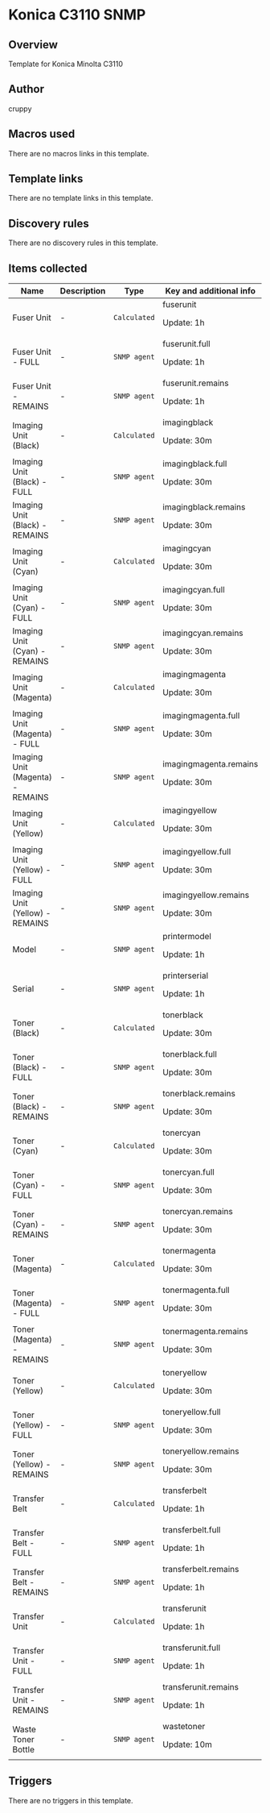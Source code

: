 # Konica C3110 SNMP

## Overview

Template for Konica Minolta C3110

## Author

cruppy

## Macros used

There are no macros links in this template.

## Template links

There are no template links in this template.

## Discovery rules

There are no discovery rules in this template.

## Items collected

|Name|Description|Type|Key and additional info|
|----|-----------|----|----|
|Fuser Unit|<p>-</p>|`Calculated`|fuserunit<p>Update: 1h</p>|
|Fuser Unit - FULL|<p>-</p>|`SNMP agent`|fuserunit.full<p>Update: 1h</p>|
|Fuser Unit - REMAINS|<p>-</p>|`SNMP agent`|fuserunit.remains<p>Update: 1h</p>|
|Imaging Unit (Black)|<p>-</p>|`Calculated`|imagingblack<p>Update: 30m</p>|
|Imaging Unit (Black) - FULL|<p>-</p>|`SNMP agent`|imagingblack.full<p>Update: 30m</p>|
|Imaging Unit (Black) - REMAINS|<p>-</p>|`SNMP agent`|imagingblack.remains<p>Update: 30m</p>|
|Imaging Unit (Cyan)|<p>-</p>|`Calculated`|imagingcyan<p>Update: 30m</p>|
|Imaging Unit (Cyan) - FULL|<p>-</p>|`SNMP agent`|imagingcyan.full<p>Update: 30m</p>|
|Imaging Unit (Cyan) - REMAINS|<p>-</p>|`SNMP agent`|imagingcyan.remains<p>Update: 30m</p>|
|Imaging Unit (Magenta)|<p>-</p>|`Calculated`|imagingmagenta<p>Update: 30m</p>|
|Imaging Unit (Magenta) - FULL|<p>-</p>|`SNMP agent`|imagingmagenta.full<p>Update: 30m</p>|
|Imaging Unit (Magenta) - REMAINS|<p>-</p>|`SNMP agent`|imagingmagenta.remains<p>Update: 30m</p>|
|Imaging Unit (Yellow)|<p>-</p>|`Calculated`|imagingyellow<p>Update: 30m</p>|
|Imaging Unit (Yellow) - FULL|<p>-</p>|`SNMP agent`|imagingyellow.full<p>Update: 30m</p>|
|Imaging Unit (Yellow) - REMAINS|<p>-</p>|`SNMP agent`|imagingyellow.remains<p>Update: 30m</p>|
|Model|<p>-</p>|`SNMP agent`|printermodel<p>Update: 1h</p>|
|Serial|<p>-</p>|`SNMP agent`|printerserial<p>Update: 1h</p>|
|Toner (Black)|<p>-</p>|`Calculated`|tonerblack<p>Update: 30m</p>|
|Toner (Black) - FULL|<p>-</p>|`SNMP agent`|tonerblack.full<p>Update: 30m</p>|
|Toner (Black) - REMAINS|<p>-</p>|`SNMP agent`|tonerblack.remains<p>Update: 30m</p>|
|Toner (Cyan)|<p>-</p>|`Calculated`|tonercyan<p>Update: 30m</p>|
|Toner (Cyan) - FULL|<p>-</p>|`SNMP agent`|tonercyan.full<p>Update: 30m</p>|
|Toner (Cyan) - REMAINS|<p>-</p>|`SNMP agent`|tonercyan.remains<p>Update: 30m</p>|
|Toner (Magenta)|<p>-</p>|`Calculated`|tonermagenta<p>Update: 30m</p>|
|Toner (Magenta) - FULL|<p>-</p>|`SNMP agent`|tonermagenta.full<p>Update: 30m</p>|
|Toner (Magenta) - REMAINS|<p>-</p>|`SNMP agent`|tonermagenta.remains<p>Update: 30m</p>|
|Toner (Yellow)|<p>-</p>|`Calculated`|toneryellow<p>Update: 30m</p>|
|Toner (Yellow) - FULL|<p>-</p>|`SNMP agent`|toneryellow.full<p>Update: 30m</p>|
|Toner (Yellow) - REMAINS|<p>-</p>|`SNMP agent`|toneryellow.remains<p>Update: 30m</p>|
|Transfer Belt|<p>-</p>|`Calculated`|transferbelt<p>Update: 1h</p>|
|Transfer Belt - FULL|<p>-</p>|`SNMP agent`|transferbelt.full<p>Update: 1h</p>|
|Transfer Belt - REMAINS|<p>-</p>|`SNMP agent`|transferbelt.remains<p>Update: 1h</p>|
|Transfer Unit|<p>-</p>|`Calculated`|transferunit<p>Update: 1h</p>|
|Transfer Unit - FULL|<p>-</p>|`SNMP agent`|transferunit.full<p>Update: 1h</p>|
|Transfer Unit - REMAINS|<p>-</p>|`SNMP agent`|transferunit.remains<p>Update: 1h</p>|
|Waste Toner Bottle|<p>-</p>|`SNMP agent`|wastetoner<p>Update: 10m</p>|
## Triggers

There are no triggers in this template.

